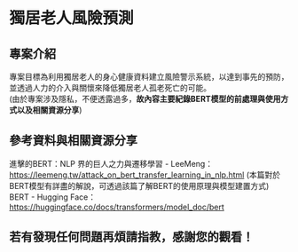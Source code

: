 # 獨居老人風險預測

## 專案介紹
專案目標為利用獨居老人的身心健康資料建立風險警示系統，以達到事先的預防，並透過人力的介入與關懷來降低獨居老人孤老死亡的可能。\
(由於專案涉及隱私，不便透露過多，**故內容主要紀錄BERT模型的前處理與使用方式以及相關資源分享**)


## 參考資料與相關資源分享
進擊的BERT：NLP 界的巨人之力與遷移學習 - LeeMeng：https://leemeng.tw/attack_on_bert_transfer_learning_in_nlp.html (本篇對於BERT模型有詳盡的解說，可透過該篇了解BERT的使用原理與模型建置方式)  
BERT - Hugging Face：https://huggingface.co/docs/transformers/model_doc/bert


## 若有發現任何問題再煩請指教，感謝您的觀看！ 